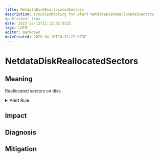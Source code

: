 ```yaml
---
title: NetdataDiskReallocatedSectors
description: Troubleshooting for alert NetdataDiskReallocatedSectors
#published: true
date: 2023-12-12T21:12:32.022Z
tags: LGTM
editor: markdown
dateCreated: 2020-04-10T18:32:27.079Z
---
```


# NetdataDiskReallocatedSectors

## Meaning
[//]: # "Short paragraph that explains what the alert means"
Reallocated sectors on disk

<details>
  <summary>Alert Rule</summary>

  ```yaml
alert: NetdataDiskReallocatedSectors
expr: increase(netdata_smartd_log_reallocated_sectors_count_sectors_average[1m]) > 0
for: 0m
labels:
    severity: info
annotations:
    summary: Netdata disk reallocated sectors (instance {{ $labels.instance }})
    description: |-
        Reallocated sectors on disk
          VALUE = {{ $value }}
          LABELS = {{ $labels }}
    runbook: https://github.com/srerun/prometheus-alerts/content/runbooks/NetdataDiskReallocatedSectors

  ```
</details>


## Impact
[//]: # "What could / will happen if the alert is not addressed"



## Diagnosis
[//]: # "Steps to take to identify the cause of the problem"



## Mitigation
[//]: # "The steps necessary to resolve the alert"
